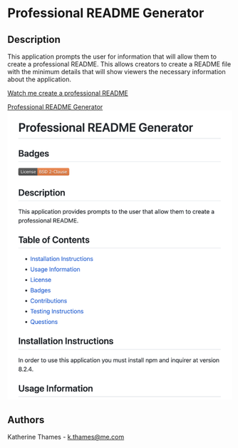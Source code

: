 # Professional README Generator

## Description
This application prompts the user for information that will allow them to create a professional README. This allows creators to create a README file with the minimum details that will show viewers the necessary information about the application.

[Watch me create a professional README](#)

[Professional README Generator](https://github.com/kthames/READMEGenerator)
![Professional README Generator](./Develop/images/READMEGeneratorSS.png)

## Authors

Katherine Thames - k.thames@me.com
